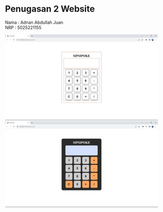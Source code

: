 # Penugasan 2 Website

Nama : Adnan Abdullah Juan\
NRP : 5025221155

![Alt text](img/calc.png)
![Alt text](img/calcolor.png)
